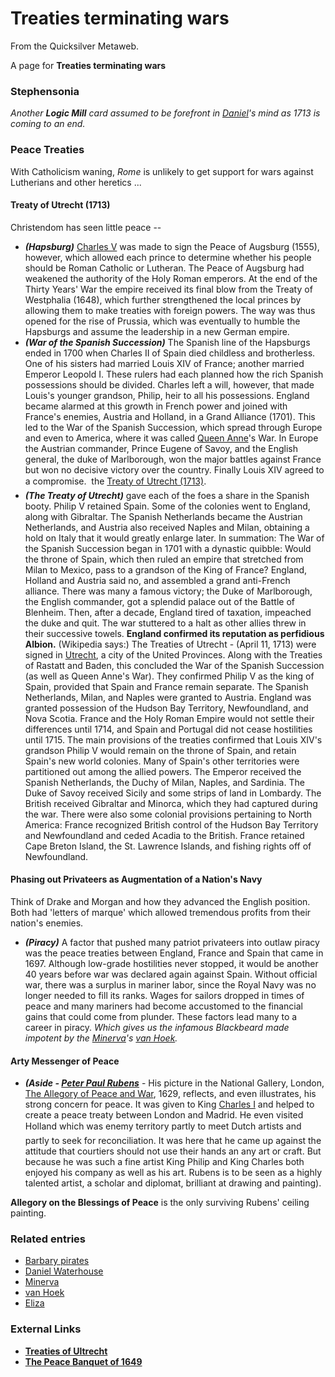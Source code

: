 
# Treaties terminating wars

From the Quicksilver Metaweb.

A page for **Treaties terminating wars**
### Stephensonia


*Another **Logic Mill** card assumed to be forefront in [Daniel](/daniel-waterhouse)'s mind as 1713 is coming to an end.*

### Peace Treaties


With Catholicism waning, *Rome* is unlikely to get support for wars against Lutherians and other heretics ...

#### Treaty of Utrecht (1713)


Christendom has seen little peace --
* ***(Hapsburg)*** [Charles V](/charles-v) was made to sign the Peace of Augsburg (1555), however, which allowed each prince to determine whether his people should be Roman Catholic or Lutheran. The Peace of Augsburg had weakened the authority of the Holy Roman emperors. At the end of the Thirty Years' War the empire received its final blow from the Treaty of Westphalia (1648), which further strengthened the local princes by allowing them to make treaties with foreign powers. The way was thus opened for the rise of Prussia, which was eventually to humble the Hapsburgs and assume the leadership in a new German empire.
* ***(War of the Spanish Succession)*** The Spanish line of the Hapsburgs ended in 1700 when Charles II of Spain died childless and brotherless. One of his sisters had married Louis XIV of France; another married Emperor Leopold I. These rulers had each planned how the rich Spanish possessions should be divided. Charles left a will, however, that made Louis's younger grandson, Philip, heir to all his possessions. England became alarmed at this growth in French power and joined with France's enemies, Austria and Holland, in a Grand Alliance (1701). This led to the War of the Spanish Succession, which spread through Europe and even to America, where it was called [Queen Anne](/queen-anne)'s War. In Europe the Austrian commander, Prince Eugene of Savoy, and the English general, the duke of Marlborough, won the major battles against France but won no decisive victory over the country. Finally Louis XIV agreed to a compromise.  the  [Treaty of Utrecht (1713)](/treaties-of-utrecht).
* ***(The Treaty of Utrecht)*** gave each of the foes a share in the Spanish booty. Philip V retained Spain. Some of the colonies went to England, along with Gibraltar. The Spanish Netherlands became the Austrian Netherlands, and Austria also received Naples and Milan, obtaining a hold on Italy that it would greatly enlarge later. In summation: The War of the Spanish Succession began in 1701 with a dynastic quibble: Would the throne of Spain, which then ruled an empire that stretched from Milan to Mexico, pass to a grandson of the King of France? England, Holland and Austria said no, and assembled a grand anti-French alliance. There was many a famous victory; the Duke of Marlborough, the English commander, got a splendid palace out of the Battle of Blenheim. Then, after a decade, England tired of taxation, impeached the duke and quit. The war stuttered to a halt as other allies threw in their successive towels. **England confirmed its reputation as perfidious Albion.** (Wikipedia says:) The Treaties of Utrecht - (April 11, 1713) were signed in [Utrecht](/utrecht), a city of the United Provinces. Along with the Treaties of Rastatt and Baden, this concluded the War of the Spanish Succession (as well as Queen Anne's War). They confirmed Philip V as the king of Spain, provided that Spain and France remain separate. The Spanish Netherlands, Milan, and Naples were granted to Austria. England was granted possession of the Hudson Bay Territory, Newfoundland, and Nova Scotia. France and the Holy Roman Empire would not settle their differences until 1714, and Spain and Portugal did not cease hostilities until 1715. The main provisions of the treaties confirmed that Louis XIV's grandson Philip V would remain on the throne of Spain, and retain Spain's new world colonies. Many of Spain's other territories were partitioned out among the allied powers. The Emperor received the Spanish Netherlands, the Duchy of Milan, Naples, and Sardinia. The Duke of Savoy received Sicily and some strips of land in Lombardy. The British received Gibraltar and Minorca, which they had captured during the war. There were also some colonial provisions pertaining to North America: France recognized British control of the Hudson Bay Territory and Newfoundland and ceded Acadia to the British. France retained Cape Breton Island, the St. Lawrence Islands, and fishing rights off of Newfoundland.

#### Phasing out Privateers as Augmentation of a Nation's Navy


Think of Drake and Morgan and how they advanced the English position. Both had 'letters of marque' which allowed tremendous profits from their nation's enemies.

* ***(Piracy)*** A factor that pushed many patriot privateers into outlaw piracy was the peace treaties between England, France and Spain that came in 1697. Although low-grade hostilities never stopped, it would be another 40 years before war was declared again against Spain. Without official war, there was a surplus in mariner labor, since the Royal Navy was no longer needed to fill its ranks. Wages for sailors dropped in times of peace and many mariners had become accustomed to the financial gains that could come from plunder. These factors lead many to a career in piracy. *Which gives us the infamous Blackbeard made impotent by the [Minerva](/minerva)'s [van Hoek](/stephenson-neal-quicksilver-captain-van-hoek).*

#### Arty Messenger of Peace


* ***(Aside - [Peter Paul Rubens](/http-en2-wikipedia-org-wiki-rubens)*** - His picture in the National Gallery, London, [The Allegory of Peace and War](/http-gallery-euroweb-hu-html-r-rubens-3allegor), 1629, reflects, and even illustrates, his strong concern for peace. It was given to King [Charles I](/charles-i) and helped to create a peace treaty between London and Madrid. He even visited Holland which was enemy territory partly to meet Dutch artists and partly to seek for reconciliation. It was here that he came up against the attitude that courtiers should not use their hands an any art or craft. But because he was such a fine artist King Philip and King Charles both enjoyed his company as well as his art. Rubens is to be seen as a highly talented artist, a scholar and diplomat, brilliant at drawing and painting).

**Allegory on the Blessings of Peace** is the only surviving Rubens' ceiling painting.

### Related entries


* [Barbary pirates](/barbary-pirates)
* [Daniel Waterhouse](/daniel-waterhouse)
* [Minerva](/minerva)
* [van Hoek](/stephenson-neal-quicksilver-captain-van-hoek)
* [Eliza](/stephenson-neal-quicksilver-eliza)


### External Links


* **[Treaties of Ultrecht](/http-en2-wikipedia-org-wiki-treaty-of-utrecht-1713)**
* **[The Peace Banquet of 1649](/http-www-museen-nuernberg-de-english-fembohaus-e-pages-zeitreise-e-16-html)**
